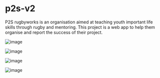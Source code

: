 # p2s-v2
P2S rugbyworks is an organisation aimed at teaching youth important life skills through rugby and mentoring.
This project is a web app to help them organise and report the success of their project.

![image](https://user-images.githubusercontent.com/38243574/199037411-bc508ced-e406-4275-858a-1850cbcf65d7.png)

![image](https://user-images.githubusercontent.com/38243574/199037334-c071adaa-4e86-4ddc-ae87-8a995b1d1c54.png)

![image](https://user-images.githubusercontent.com/38243574/199037718-533e8678-5049-4f13-9dbb-19a94dc40b66.png)

![image](https://user-images.githubusercontent.com/38243574/199037757-bc819781-33d2-4cbe-a81a-369570010846.png)
